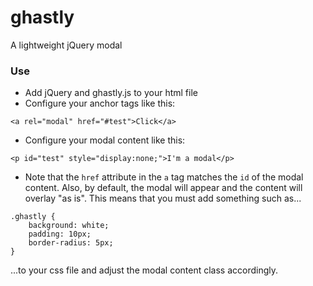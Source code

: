 # ghastly

A lightweight jQuery modal

### Use

* Add jQuery and ghastly.js to your html file
* Configure your anchor tags like this:

```
<a rel="modal" href="#test">Click</a>
```

* Configure your modal content like this:

```
<p id="test" style="display:none;">I'm a modal</p>
```

* Note that the `href` attribute in the `a` tag matches the `id` of the modal content. Also, by default, the modal will appear and the content will overlay "as is". This means that you must add something such as...

```
.ghastly {
    background: white;
    padding: 10px;
    border-radius: 5px;
}
```

...to your css file and adjust the modal content class accordingly.
